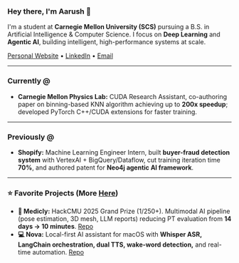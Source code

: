 ### Hey there, I'm Aarush 👋

I'm a student at **Carnegie Mellon University (SCS)** pursuing a B.S. in Artificial Intelligence & Computer Science. I focus on **Deep Learning** and **Agentic AI**, building intelligent, high-performance systems at scale.

[Personal Website](https://aarushagarwal.dev) • [LinkedIn](https://www.linkedin.com/in/aarush-agarwal-2751a61b1/) • [Email](mailto:aarusha@andrew.cmu.edu)

---

### Currently @
- **Carnegie Mellon Physics Lab:** CUDA Research Assistant, co-authoring paper on binning-based KNN algorithm achieving up to **200x speedup**; developed PyTorch C++/CUDA extensions for faster training.  

---

### Previously @
- **Shopify:** Machine Learning Engineer Intern, built **buyer-fraud detection system** with VertexAI + BigQuery/Dataflow, cut training iteration time **70%**, and authored patent for **Neo4j agentic AI framework**.  

---

### ⭐ Favorite Projects (More [Here](https://aarushagarwal.dev))
- **💊 Medicly:** HackCMU 2025 Grand Prize (1/250+). Multimodal AI pipeline (pose estimation, 3D mesh, LLM reports) reducing PT evaluation from **14 days → 10 minutes**. [Repo](https://github.com/AgarwalAarush/Medicly)  
- **💻 Nova:** Local-first AI assistant for macOS with **Whisper ASR, LangChain orchestration, dual TTS, wake-word detection,** and real-time automation. [Repo](https://github.com/AgarwalAarush/Nova)  
